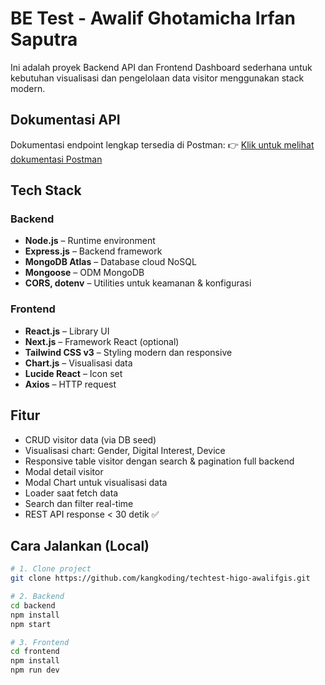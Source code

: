 # BE Test - Awalif Ghotamicha Irfan Saputra

Ini adalah proyek Backend API dan Frontend Dashboard sederhana untuk kebutuhan visualisasi dan pengelolaan data visitor menggunakan stack modern.

## Dokumentasi API

Dokumentasi endpoint lengkap tersedia di Postman:
👉 [Klik untuk melihat dokumentasi Postman](https://documenter.getpostman.com/view/46116227/2sB34fngXe)

## Tech Stack

### Backend

- **Node.js** – Runtime environment
- **Express.js** – Backend framework
- **MongoDB Atlas** – Database cloud NoSQL
- **Mongoose** – ODM MongoDB
- **CORS, dotenv** – Utilities untuk keamanan & konfigurasi

### Frontend

- **React.js** – Library UI
- **Next.js** – Framework React (optional)
- **Tailwind CSS v3** – Styling modern dan responsive
- **Chart.js** – Visualisasi data
- **Lucide React** – Icon set
- **Axios** – HTTP request

## Fitur

- CRUD visitor data (via DB seed)
- Visualisasi chart: Gender, Digital Interest, Device
- Responsive table visitor dengan search & pagination full backend
- Modal detail visitor
- Modal Chart untuk visualisasi data
- Loader saat fetch data
- Search dan filter real-time
- REST API response < 30 detik ✅

## Cara Jalankan (Local)

```bash
# 1. Clone project
git clone https://github.com/kangkoding/techtest-higo-awalifgis.git

# 2. Backend
cd backend
npm install
npm start

# 3. Frontend
cd frontend
npm install
npm run dev
```
